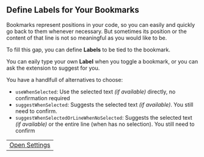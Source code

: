 ## Define Labels for Your Bookmarks

Bookmarks represent positions in your code, so you can easily and quickly go back to them whenever necessary. But sometimes its position or the content of that line is not so meaningful as you would like to be. 

To fill this gap, you can define **Labels** to be tied to the bookmark. 

You can eaily type your own **Label** when you toggle a bookmark, or you can ask the extension to suggest for you.

You have a handlfull of alternatives to choose:

  * `useWhenSelected`: Use the selected text _(if available)_ directly, no confirmation required
  * `suggestWhenSelected`: Suggests the selected text _(if available)_. You still need to confirm.
  * `suggestWhenSelectedOrLineWhenNoSelected`: Suggests the selected text _(if available)_ or the entire line (when has no selection). You still need to confirm

<table align="center" width="85%" border="0">
  <tr>
    <td align="center">
      <a title="Open Settings" href="command:workbench.action.openSettings?%5B%22bookmarks.label.suggestion%22%5D">Open Settings</a>
    </td>
  </tr>
</table>